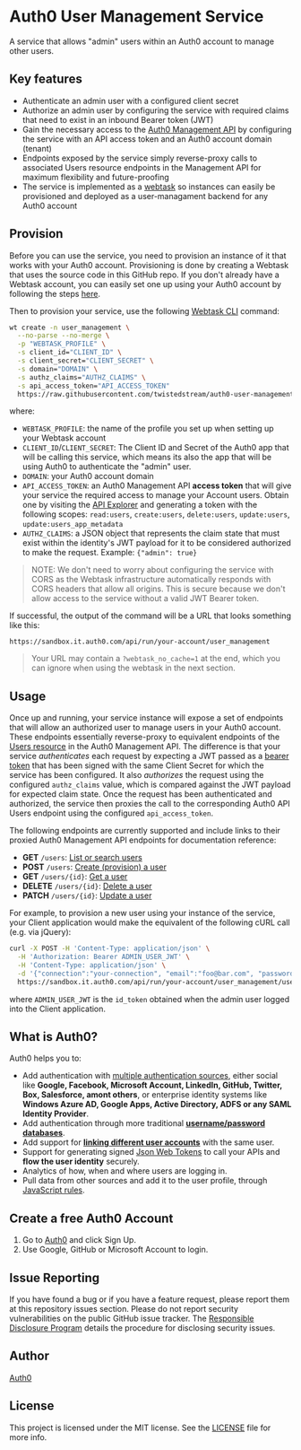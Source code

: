 # Auth0 User Management Service

A service that allows "admin" users within an Auth0 account to manage other users.

## Key features

* Authenticate an admin user with a configured client secret
* Authorize an admin user by configuring the service with required claims that need to exist in an inbound Bearer token (JWT)
* Gain the necessary access to the [Auth0 Management API](https://auth0.com/docs/api/v2) by configuring the service with an API access token and an Auth0 account domain (tenant)
* Endpoints exposed by the service simply reverse-proxy calls to associated Users resource endpoints in the Management API for maximum flexibility and future-proofing
* The service is implemented as a [webtask](https://webtask.io) so instances can easily be provisioned and deployed as a user-managament backend for any Auth0 account

## Provision

Before you can use the service, you need to provision an instance of it that works with your Auth0 account. Provisioning is done by creating a Webtask that uses the source code in this GitHub repo. If you don't already have a Webtask account, you can easily set one up using your Auth0 account by following the steps [here](https://manage.auth0.com/#/account/webtasks).

Then to provision your service, use the following [Webtask CLI](https://webtask.io/cli) command:

```bash
wt create -n user_management \
  --no-parse --no-merge \
  -p "WEBTASK_PROFILE" \
  -s client_id="CLIENT_ID" \
  -s client_secret="CLIENT_SECRET" \
  -s domain="DOMAIN" \
  -s authz_claims="AUTHZ_CLAIMS" \
  -s api_access_token="API_ACCESS_TOKEN"
  https://raw.githubusercontent.com/twistedstream/auth0-user-management-service/master/webtask.js
```

where:
* `WEBTASK_PROFILE`: the name of the profile you set up when setting up your Webtask account
* `CLIENT_ID`/`CLIENT_SECRET`: The Client ID and Secret of the Auth0 app that will be calling this service, which means its also the app that will be using Auth0 to authenticate the "admin" user.
* `DOMAIN`: your Auth0 account domain
* `API_ACCESS_TOKEN`: an Auth0 Management API **access token** that will give your service the required access to manage your Account users. Obtain one by visiting the [API Explorer](https://auth0.com/docs/api/v2) and generating a token with the following scopes: `read:users`, `create:users`, `delete:users`, `update:users`, `update:users_app_metadata`
* `AUTHZ_CLAIMS`: a JSON object that represents the claim state that must exist within the identity's JWT payload for it to be considered authorized to make the request. Example: `{"admin": true}`

> NOTE: We don't need to worry about configuring the service with CORS as the Webtask infrastructure automatically responds with CORS headers that allow all origins. This is secure because we don't allow access to the service without a valid JWT Bearer token.

If successful, the output of the command will be a URL that looks something like this:

```
https://sandbox.it.auth0.com/api/run/your-account/user_management
```

> Your URL may contain a `?webtask_no_cache=1` at the end, which you can ignore when using the webtask in the next section.

## Usage

Once up and running, your service instance will expose a set of endpoints that will allow an authorized user to manage users in your Auth0 account. These endpoints essentially reverse-proxy to equivalent endpoints of the [Users resource](https://auth0.com/docs/api/v2#!/Users/get_users) in the Auth0 Management API. The difference is that your service *authenticates* each request by expecting a JWT passed as a [bearer token](https://tools.ietf.org/html/draft-ietf-oauth-v2-bearer-20#section-2.1) that has been signed with the same Client Secret for which the service has been configured. It also *authorizes* the request using the configured `authz_claims` value, which is compared against the JWT payload for expected claim state. Once the request has been authenticated and authorized, the service then proxies the call to the corresponding Auth0 API Users endpoint using the configured `api_access_token`.

The following endpoints are currently supported and include links to their proxied Auth0 Management API endpoints for documentation reference:

* **GET** `/users`: [List or search users](https://auth0.com/docs/api/v2#!/Users/get_users)
* **POST** `/users`: [Create (provision) a user](https://auth0.com/docs/api/v2#!/Users/post_users)
* **GET** `/users/{id}`: [Get a user](https://auth0.com/docs/api/v2#!/Users/get_users_by_id)
* **DELETE** `/users/{id}`: [Delete a user](https://auth0.com/docs/api/v2#!/Users/delete_users_by_id)
* **PATCH** `/users/{id}`: [Update a user](https://auth0.com/docs/api/v2#!/Users/patch_users_by_id)

For example, to provision a new user using your instance of the service, your Client application would make the equivalent of the following cURL call (e.g. via jQuery):

```bash
curl -X POST -H 'Content-Type: application/json' \
  -H 'Authorization: Bearer ADMIN_USER_JWT' \
  -H 'Content-Type: application/json' \
  -d '{"connection":"your-connection", "email":"foo@bar.com", "password":"secret"}' \
  https://sandbox.it.auth0.com/api/run/your-account/user_management/users
```

where `ADMIN_USER_JWT` is the `id_token` obtained when the admin user logged into the Client application.

## What is Auth0?

Auth0 helps you to:

* Add authentication with [multiple authentication sources](https://docs.auth0.com/identityproviders), either social like **Google, Facebook, Microsoft Account, LinkedIn, GitHub, Twitter, Box, Salesforce, amont others**, or enterprise identity systems like **Windows Azure AD, Google Apps, Active Directory, ADFS or any SAML Identity Provider**.
* Add authentication through more traditional **[username/password databases](https://docs.auth0.com/mysql-connection-tutorial)**.
* Add support for **[linking different user accounts](https://docs.auth0.com/link-accounts)** with the same user.
* Support for generating signed [Json Web Tokens](https://docs.auth0.com/jwt) to call your APIs and **flow the user identity** securely.
* Analytics of how, when and where users are logging in.
* Pull data from other sources and add it to the user profile, through [JavaScript rules](https://docs.auth0.com/rules).

## Create a free Auth0 Account

1. Go to [Auth0](https://auth0.com) and click Sign Up.
2. Use Google, GitHub or Microsoft Account to login.

## Issue Reporting

If you have found a bug or if you have a feature request, please report them at this repository issues section. Please do not report security vulnerabilities on the public GitHub issue tracker. The [Responsible Disclosure Program](https://auth0.com/whitehat) details the procedure for disclosing security issues.

## Author

[Auth0](https://auth0.com)

## License

This project is licensed under the MIT license. See the [LICENSE](LICENSE) file for more info.
